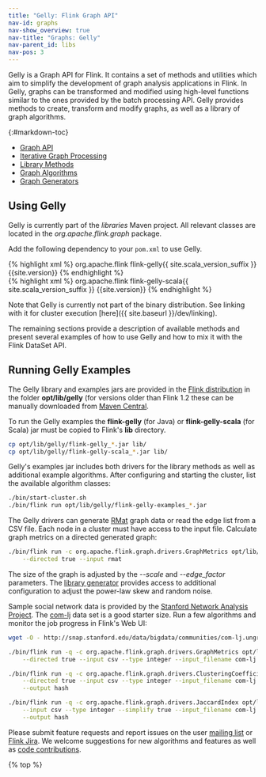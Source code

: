 ```yaml
---
title: "Gelly: Flink Graph API"
nav-id: graphs
nav-show_overview: true
nav-title: "Graphs: Gelly"
nav-parent_id: libs
nav-pos: 3
---
```

<!--
Licensed to the Apache Software Foundation (ASF) under one
or more contributor license agreements.  See the NOTICE file
distributed with this work for additional information
regarding copyright ownership.  The ASF licenses this file
to you under the Apache License, Version 2.0 (the
"License"); you may not use this file except in compliance
with the License.  You may obtain a copy of the License at

  http://www.apache.org/licenses/LICENSE-2.0

Unless required by applicable law or agreed to in writing,
software distributed under the License is distributed on an
"AS IS" BASIS, WITHOUT WARRANTIES OR CONDITIONS OF ANY
KIND, either express or implied.  See the License for the
specific language governing permissions and limitations
under the License.
-->

Gelly is a Graph API for Flink. It contains a set of methods and utilities which aim to simplify the development of graph analysis applications in Flink. In Gelly, graphs can be transformed and modified using high-level functions similar to the ones provided by the batch processing API. Gelly provides methods to create, transform and modify graphs, as well as a library of graph algorithms.

{:#markdown-toc}
* [Graph API](graph_api.html)
* [Iterative Graph Processing](iterative_graph_processing.html)
* [Library Methods](library_methods.html)
* [Graph Algorithms](graph_algorithms.html)
* [Graph Generators](graph_generators.html)

Using Gelly
-----------

Gelly is currently part of the *libraries* Maven project. All relevant classes are located in the *org.apache.flink.graph* package.

Add the following dependency to your `pom.xml` to use Gelly.

<div class="codetabs" markdown="1">
<div data-lang="java" markdown="1">
{% highlight xml %}
<dependency>
    <groupId>org.apache.flink</groupId>
    <artifactId>flink-gelly{{ site.scala_version_suffix }}</artifactId>
    <version>{{site.version}}</version>
</dependency>
{% endhighlight %}
</div>
<div data-lang="scala" markdown="1">
{% highlight xml %}
<dependency>
    <groupId>org.apache.flink</groupId>
    <artifactId>flink-gelly-scala{{ site.scala_version_suffix }}</artifactId>
    <version>{{site.version}}</version>
</dependency>
{% endhighlight %}
</div>
</div>

Note that Gelly is currently not part of the binary distribution. See linking with it for cluster execution [here]({{ site.baseurl }}/dev/linking).

The remaining sections provide a description of available methods and present several examples of how to use Gelly and how to mix it with the Flink DataSet API.

Running Gelly Examples
----------------------

The Gelly library and examples jars are provided in the [Flink distribution](https://flink.apache.org/downloads.html "Apache Flink: Downloads")
in the folder **opt/lib/gelly** (for versions older than Flink 1.2 these can be manually downloaded from
[Maven Central](http://search.maven.org/#search|ga|1|flink%20gelly).

To run the Gelly examples the **flink-gelly** (for Java) or **flink-gelly-scala** (for Scala) jar must be copied to
Flink's **lib** directory.

~~~bash
cp opt/lib/gelly/flink-gelly_*.jar lib/
cp opt/lib/gelly/flink-gelly-scala_*.jar lib/
~~~

Gelly's examples jar includes both drivers for the library methods as well as additional example algorithms. After
configuring and starting the cluster, list the available algorithm classes:

~~~bash
./bin/start-cluster.sh
./bin/flink run opt/lib/gelly/flink-gelly-examples_*.jar
~~~

The Gelly drivers can generate [RMat](http://www.cs.cmu.edu/~christos/PUBLICATIONS/siam04.pdf) graph data or read the
edge list from a CSV file. Each node in a cluster must have access to the input file. Calculate graph metrics on a
directed generated graph:

~~~bash
./bin/flink run -c org.apache.flink.graph.drivers.GraphMetrics opt/lib/gelly/flink-gelly-examples_*.jar \
    --directed true --input rmat
~~~

The size of the graph is adjusted by the *\-\-scale* and *\-\-edge_factor* parameters. The
[library generator](./graph_generators.html#rmat-graph) provides access to additional configuration to adjust the
power-law skew and random noise.

Sample social network data is provided by the [Stanford Network Analysis Project](http://snap.stanford.edu/data/index.html).
The [com-lj](http://snap.stanford.edu/data/bigdata/communities/com-lj.ungraph.txt.gz) data set is a good starter size.
Run a few algorithms and monitor the job progress in Flink's Web UI:

~~~bash
wget -O - http://snap.stanford.edu/data/bigdata/communities/com-lj.ungraph.txt.gz | gunzip -c > com-lj.ungraph.txt

./bin/flink run -q -c org.apache.flink.graph.drivers.GraphMetrics opt/lib/gelly/flink-gelly-examples_*.jar \
    --directed true --input csv --type integer --input_filename com-lj.ungraph.txt --input_field_delimiter '\t'

./bin/flink run -q -c org.apache.flink.graph.drivers.ClusteringCoefficient opt/lib/gelly/flink-gelly-examples_*.jar \
    --directed true --input csv --type integer --input_filename com-lj.ungraph.txt  --input_field_delimiter '\t' \
    --output hash

./bin/flink run -q -c org.apache.flink.graph.drivers.JaccardIndex opt/lib/gelly/flink-gelly-examples_*.jar \
    --input csv --type integer --simplify true --input_filename com-lj.ungraph.txt --input_field_delimiter '\t' \
    --output hash
~~~

Please submit feature requests and report issues on the user [mailing list](https://flink.apache.org/community.html#mailing-lists)
or [Flink Jira](https://issues.apache.org/jira/browse/FLINK). We welcome suggestions for new algorithms and features as
well as [code contributions](https://flink.apache.org/contribute-code.html).

{% top %}
